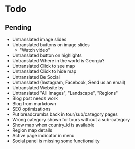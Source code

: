 # Todo

## Pending

- Untranslated image slides
- Untranslated buttons on image slides
    - "Watch video"
- Untranslated button on highlights
- Untranslated Where in the world is Georgia?
- Untranslated Click to see map
- Untranslated Click to hide map
- Untranslated Be Social
- Untranslated (Instagram, Facebook, Send us an email)
- Untranslated Website by
- Untranslated "All Images", "Landscape", "Regions"
- Blog post needs work
- Blog from markdown
- SEO optimizations
- Put breadcrumbs back in tour/sub/category pages
- Wrong category shown for tours without a sub-category
- Show map when country_id is available
- Region map details
- Active page indicator in menu
- Social panel is missing some functionality
